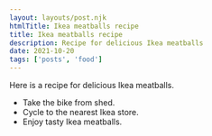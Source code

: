 ```yaml
---
layout: layouts/post.njk
htmlTitle: Ikea meatballs recipe
title: Ikea meatballs recipe
description: Recipe for delicious Ikea meatballs
date: 2021-10-20
tags: ['posts', 'food']
---
```


Here is a recipe for delicious Ikea meatballs.

* Take the bike from shed.
* Cycle to the nearest Ikea store.
* Enjoy tasty Ikea meatballs.
